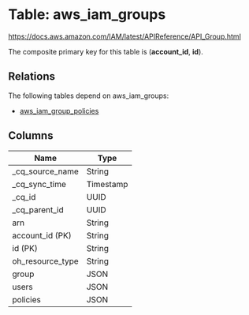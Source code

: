 # Table: aws_iam_groups

https://docs.aws.amazon.com/IAM/latest/APIReference/API_Group.html

The composite primary key for this table is (**account_id**, **id**).

## Relations

The following tables depend on aws_iam_groups:
  - [aws_iam_group_policies](aws_iam_group_policies.md)

## Columns
| Name          | Type          |
| ------------- | ------------- |
|_cq_source_name|String|
|_cq_sync_time|Timestamp|
|_cq_id|UUID|
|_cq_parent_id|UUID|
|arn|String|
|account_id (PK)|String|
|id (PK)|String|
|oh_resource_type|String|
|group|JSON|
|users|JSON|
|policies|JSON|